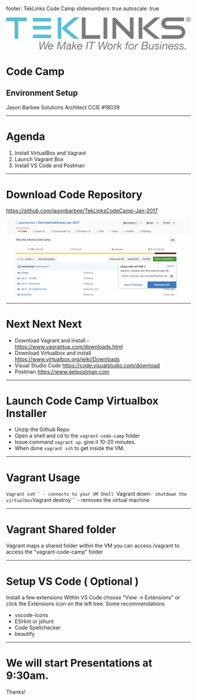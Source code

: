 footer: TekLinks Code Camp
slidenumbers: true
autoscale: true

![left inline](images/teklinks.png)
# Code Camp
## Environment Setup


Jason Barbee
Solutions Architect
CCIE #18039

---
Agenda
==

1. Install VirtualBox and Vagrant
1. Launch Vagrant Box
1. Install VS Code and Postman

---
# Download Code Repository
https://github.com/jasonbarbee/TekLinksCodeCamp-Jan-2017 

![inline](images/github-download.png)

---
# Next Next Next
* Download Vagrant and install - https://www.vagrantup.com/downloads.html
* Download Virtualbox and install https://www.virtualbox.org/wiki/Downloads
* Visual Studio Code https://code.visualstudio.com/download
* Postman https://www.getpostman.com

----
# Launch Code Camp Virtualbox Installer
* Unzip the Github Repo
* Open a shell and cd to the ```vagrant-code-camp``` folder
* Issue command ```vagrant up```. give it 10-20 minutes. 
* When done ```vagrant ssh``` to get inside the VM. 

---
# Vagrant Usage

```Vagrant ssh`` - connects to your VM Shell
```Vagrant down``` - shutdown the virtualbox
```Vagrant destroy``` - removes the virtual machine

---
# Vagrant Shared folder
Vagrant maps a shared folder within the VM you can access /vagrant to access the "vagrant-code-camp" folder

---
# Setup VS Code ( Optional )
Install a few extensions
Within VS Code choose "View -> Extensions" or click the Extensions icon on the left tree.
Some recommendations
* vscode-icons
* ESHint or jshunt
* Code Spellchecker
* beautify

---
# We will start Presentations at 9:30am.
Thanks!
